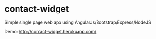 contact-widget
==============

Simple single page web app using AngularJs/Bootstrap/Express/NodeJS

Demo: http://contact-widget.herokuapp.com/
